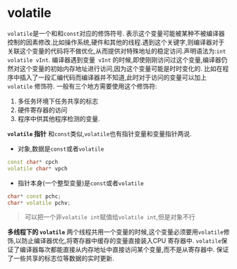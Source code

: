 # volatile

`volatile`是一个和和`const`对应的修饰符号. 表示这个变量可能被某种不被编译器控制的因素修改.比如操作系统,硬件和其他的线程.遇到这个关键字,则编译器对于关联这个变量的代码将不做优化,从而提供对特殊地址的稳定访问.声明语法为:`int volatile vInt`.
编译器遇到变量` vInt` 的时候,即使刚刚访问过这个变量,编译器仍然对这个变量的初始内存地址进行访问,因为这个变量可能是时时变化的.
比如在程序中插入了一段汇编代码而编译器并不知道,此时对于访问的变量可以加上` volatile` 修饰符.
一般有三个地方需要使用这个修饰符:
1. 多任务环境下任务共享的标志
2. 硬件寄存器的访问
3. 程序中供其他程序检测的变量.

**`volatile` 指针**
和`const`类似,`volatile`也有指针变量和变量指针两说.
- 对象,数据是`const`或者`volatile`
```cpp
const char* cpch
volatile char* vpch
```
- 指针本身(一个整型变量)是`const`或者`volatile`
```cpp
char* const pchc;
char* volatile pchv;
```
>可以把一个非`volatile int`赋值给`volatile int`,但是对象不行

**多线程下的 `volatile`**
两个线程共用一个变量的时候,这个变量必须要用`volatile`修饰,以防止编译器优化,将寄存器中缓存的变量直接装入CPU 寄存器中.
`volatile`保证了编译器每次都能直接从内存地址中直接访问某个变量,而不是从寄存器中. 保证了一些共享的标志位等数据的实时更新.